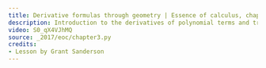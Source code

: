 ```yaml
---
title: Derivative formulas through geometry | Essence of calculus, chapter 3
description: Introduction to the derivatives of polynomial terms and trigonometric functions thought about geometrically and intuitively.  The goal is for these formulas to feel like something the student could have discovered, rather than something to be memorized.
video: S0_qX4VJhMQ
source: _2017/eoc/chapter3.py
credits:
- Lesson by Grant Sanderson
---
```

